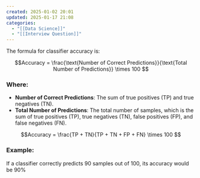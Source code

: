 ```yaml
---
created: 2025-01-02 20:01
updated: 2025-01-17 21:08
categories:
  - "[[Data Science]]"
  - "[[Interview Question]]"
---
```

The formula for classifier accuracy is:

$$Accuracy = \frac{\text{Number of Correct Predictions}}{\text{Total Number of Predictions}} \times 100 $$
### Where:

- **Number of Correct Predictions**: The sum of true positives (TP) and true negatives (TN).
- **Total Number of Predictions**: The total number of samples, which is the sum of true positives (TP), true negatives (TN), false positives (FP), and false negatives (FN).

$$Accuracy = \frac{TP + TN}{TP + TN + FP + FN} \times 100 $$

### Example:
If a classifier correctly predicts 90 samples out of 100, its accuracy would be 90\%